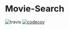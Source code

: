 # Movie-Search
![travis](https://travis-ci.org/Samatar26/Movie-Search.svg?branch=master)
[![codecov](https://codecov.io/gh/Samatar26/Movie-Search/branch/master/graph/badge.svg)](https://codecov.io/gh/Samatar26/Movie-Search)

